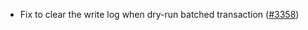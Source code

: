 - Fix to clear the write log when dry-run batched transaction
  ([\#3358](https://github.com/anoma/namada/issues/3358))